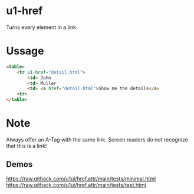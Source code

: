# u1-href
Turns every element in a link

# Ussage

```html
<table>
    <tr u1-href="detail.html">
        <td> John
        <td> Muller
        <td> <a href="detail.html">Show me the details</a>
    <tr>
</table>
```

# Note
Always offer an A-Tag with the same link. Screen readers do not recognize that this is a link!

## Demos
https://raw.githack.com/u1ui/href.attr/main/tests/minimal.html  
https://raw.githack.com/u1ui/href.attr/main/tests/test.html  

